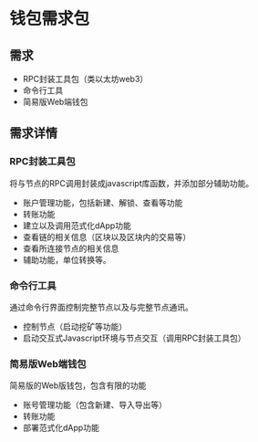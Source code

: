 # 钱包需求包

## 需求

* RPC封装工具包（类以太坊web3）
* 命令行工具
* 简易版Web端钱包

## 需求详情

### RPC封装工具包

将与节点的RPC调用封装成javascript库函数，并添加部分辅助功能。

* 账户管理功能，包括新建、解锁、查看等功能
* 转账功能
* 建立以及调用范式化dApp功能
* 查看链的相关信息（区块以及区块内的交易等）
* 查看所连接节点的相关信息
* 辅助功能，单位转换等。

### 命令行工具

通过命令行界面控制完整节点以及与完整节点通讯。

* 控制节点（启动挖矿等功能）
* 启动交互式Javascript环境与节点交互（调用RPC封装工具包）

### 简易版Web端钱包

简易版的Web版钱包，包含有限的功能

* 账号管理功能（包含新建、导入导出等）
* 转账功能
* 部署范式化dApp功能